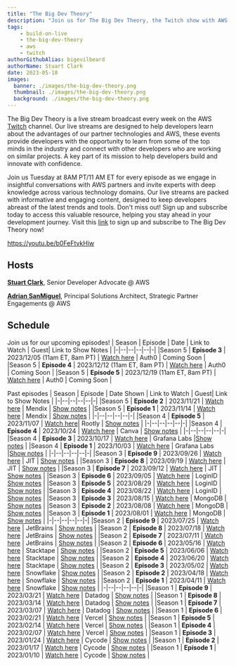 ```yaml
---
title: "The Big Dev Theory"
description: "Join us for The Big Dev Theory, the Twitch show with AWS partners with specialized knowledge in various areas of technology to provide informative and engaging live streams that help developers stay up-to-date with the latest trends and tools"
tags:
    - build-on-live
    - the-big-dev-theory
    - aws
    - twitch
authorGithubAlias: bigevilbeard
authorName: Stuart Clark
date: 2023-05-10
images:
  banner: ./images/the-big-dev-theory.png
  thumbnail: ./images/the-big-dev-theory.png
  background: ./images/the-big-dev-theory.png
---
```


 The Big Dev Theory is a live stream broadcast every week on the AWS [Twitch](https://twitch.tv/aws) channel. Our live streams are designed to help developers learn about the advantages of our partner technologies and AWS, these events provide developers with the opportunity to learn from some of the top minds in the industry and connect with other developers who are working on similar projects. A key part of its mission to help developers build and innovate with confidence.

Join us Tuesday at 8AM PT/11 AM ET for every episode as we engage in insightful conversations with AWS partners and invite experts with deep knowledge across various technology domains. Our live streams are packed with informative and engaging content, designed to keep developers abreast of the latest trends and tools. Don't miss out! Sign up and subscribe today to access this valuable resource, helping you stay ahead in your development journey. Visit this [link](https://subscribethebigdevtheory.splashthat.com/) to sign up and subscribe to The Big Dev Theory now!

https://youtu.be/b0FeFtvkHiw

## Hosts

[**Stuart Clark**](https://twitter.com/bigevilbeard), Senior Developer Advocate @ AWS

[**Adrian SanMiguel**](https://twitter.com/ar_sanmiguel), Principal Solutions Architect, Strategic Partner Engagements @ AWS

## Schedule

Join us for our upcoming episodes!
| Season | Episode | Date | Link to Watch | Guest| Link to Show Notes |
|-|--|--|--|--|-|
|Season 5 | **Episode 3** | 2023/12/05 (11am ET, 8am PT) | [Watch here](https://www.twitch.tv/aws/) | Auth0 | Coming Soon |
|Season 5 | **Episode 4** | 2023/12/12 (11am ET, 8am PT) | [Watch here](https://www.twitch.tv/aws/) | Auth0 | Coming Soon |
|Season 5 | **Episode 5** | 2023/12/19 (11am ET, 8am PT) | [Watch here](https://www.twitch.tv/aws/) | Auth0 | Coming Soon |

Past episodes
| Season | Episode | Date Shown | Link to Watch | Guest| Link to Show Notes |
|-|--|--|--|--|-|
|Season 5 | **Episode 2** | 2023/11/21 | [Watch here](https://www.twitch.tv/aws/) | Mendix | [Show notes](/livestreams/the-big-dev-theory/2023-11-21) |
|Season 5 | **Episode 1** | 2023/11/14 | [Watch here](https://www.twitch.tv/aws/) | Mendix | [Show notes](/livestreams/the-big-dev-theory/2023-11-14) |
|-|--|--|--|--|-|
|Season 4 | **Episode 5** | 2023/11/07 | [Watch here](https://www.twitch.tv/videos/1971158252)| Rootly | [Show notes](/livestreams/the-big-dev-theory/2023-11-07) |
|-|--|--|--|--|-|
|Season 4 | **Episode 4** | 2023/10/24 | [Watch here](https://www.twitch.tv/videos/1959817612) | Canva | [Show notes](/livestreams/the-big-dev-theory/2023-10-24) |
|-|--|--|--|--|-|
|Season 4 | **Episode 3** | 2023/10/17 | [Watch here](https://www.twitch.tv/videos/1953959698) | Grafana Labs |[Show notes](/livestreams/the-big-dev-theory/2023-10-17) |
|Season 4 | **Episode 1** | 2023/10/03 | [Watch here](https://www.twitch.tv/videos/1942293847) | Grafana Labs |[Show notes](/livestreams/the-big-dev-theory/2023-10-03) |
|-|--|--|--|--|-|
|Season 3 | **Episode 9** | 2023/09/26 | [Watch here](https://www.twitch.tv/videos/1935703774) | JIT | [Show notes](/livestreams/the-big-dev-theory/2023-09-26) |
|Season 3 | **Episode 8** | 2023/09/19 | [Watch here](https://www.twitch.tv/videos/1930313107) | JIT | [Show notes](/livestreams/the-big-dev-theory/2023-09-19) |
|Season 3 | **Episode 7** | 2023/09/12 | [Watch here](https://www.twitch.tv/videos/1923687049) | JIT | [Show notes](/livestreams/the-big-dev-theory/2023-09-12) |
|Season 3 | **Episode 6** | 2023/09/05 | [Watch here](https://www.twitch.tv/videos/1918449852) | LoginID | [Show notes](/livestreams/the-big-dev-theory/2023-09-05) |
|Season 3 | **Episode 5** | 2023/08/29 | [Watch here](https://www.twitch.tv/videos/1911734242) | LoginID | [Show notes](/livestreams/the-big-dev-theory/2023-08-29) |
|Season 3 | **Episode 4** | 2023/08/22 | [Watch here](https://www.twitch.tv/videos/1906303935) | LoginID | [Show notes](/livestreams/the-big-dev-theory/2023-08-22) |
|Season 3 | **Episode 3** | 2023/08/15 | [Watch here](https://www.twitch.tv/videos/1900160060) | MongoDB | [Show notes](/livestreams/the-big-dev-theory/2023-08-15) |
|Season 3 | **Episode 2** | 2023/08/08 | [Watch here](https://www.twitch.tv/videos/1896908029) | MongoDB | [Show notes](/livestreams/the-big-dev-theory/2023-08-08) |
|Season 3 | **Episode 1** | 2023/08/01 | [Watch here](https://www.twitch.tv/videos/1887392666) | MongoDB | [Show notes](/livestreams/the-big-dev-theory/2023-08-01) |
|-|--|--|--|--|-|
|Season 2 | **Episode 9** | 2023/07/25 | [Watch here](https://www.twitch.tv/videos/1882050229) | JetBrains | [Show notes](/livestreams/the-big-dev-theory/2023-07-25) |
|Season 2 | **Episode 8** | 2023/07/18 | [Watch here](https://www.twitch.tv/videos/1875882155) | JetBrains | [Show notes](/livestreams/the-big-dev-theory/2023-07-18) |
|Season 2 | **Episode 7** | 2023/07/11 | [Watch here](https://www.twitch.tv/videos/1869833405) | JetBrains | [Show notes](/livestreams/the-big-dev-theory/2023-07-11) |
|Season 2 | **Episode 6** | 2023/05/16 | [Watch here](https://www.twitch.tv/videos/1821487954) | Stacktape | [Show notes](/livestreams/the-big-dev-theory/2023-05-16) |
|Season 2 | **Episode 5** | 2023/06/06 | [Watch here](https://www.twitch.tv/videos/1839973932) | Stacktape | [Show notes](/livestreams/the-big-dev-theory/2023-06-06) |
|Season 2 | **Episode 4** | 2023/06/20 | [Watch here](https://www.twitch.tv/videos/1851832780) | Stacktape | [Show notes](/livestreams/the-big-dev-theory/2023-06-20) |
|Season 2 | **Episode 3** | 2023/05/02 | [Watch here](https://www.twitch.tv/videos/1810223487) | Snowflake | [Show notes](/livestreams/the-big-dev-theory/2023-05-02) |
|Season 2 | **Episode 2** | 2023/04/18 | [Watch here](https://www.twitch.tv/videos/1797793882) | Snowflake | [Show notes](/livestreams/the-big-dev-theory/2023-04-18) |
|Season 2 | **Episode 1** | 2023/04/11 | [Watch here](https://www.twitch.tv/videos/1791544011) | Snowflake | [Show notes](/livestreams/the-big-dev-theory/2023-04-11) |
|-|--|--|--|--|-|
|Season 1 | **Episode 9** | 2023/03/21 | [Watch here](https://www.twitch.tv/videos/1777973888) | Datadog | [Show notes](/livestreams/the-big-dev-theory/2023-03-21) |
|Season 1 | **Episode 8** | 2023/03/14 | [Watch here](https://www.twitch.tv/videos/1777964452) | Datadog | [Show notes](/livestreams/the-big-dev-theory/2023-03-14) |
|Season 1 | **Episode 7** | 2023/03/07 | [Watch here](https://www.twitch.tv/videos/1777977174) | Datadog | [Show notes](/livestreams/the-big-dev-theory/2023-03-07) |
|Season 1 | **Episode 6** | 2023/02/21 | [Watch here](https://www.twitch.tv/videos/1777986027) | Vercel | [Show notes](/livestreams/the-big-dev-theory/2023-02-21) |
|Season 1 | **Episode 5** | 2023/02/14 | [Watch here](https://www.twitch.tv/videos/1777992194) | Vercel | [Show notes](/livestreams/the-big-dev-theory/2023-02-14) |
|Season 1 | **Episode 4** | 2023/02/07 | [Watch here](https://www.twitch.tv/videos/1777989080) | Vercel | [Show notes](/livestreams/the-big-dev-theory/2023-02-07) |
|Season 1 | **Episode 3** | 2023/01/24 | [Watch here](https://www.twitch.tv/videos/1778034293) | Cycode | [Show notes](/livestreams/the-big-dev-theory/2023-01-24) |
|Season 1 | **Episode 2** | 2023/01/17 | [Watch here](https://www.twitch.tv/videos/1778034229) | Cycode | [Show notes](/livestreams/the-big-dev-theory/2023-01-17) |
|Season 1 | **Episode 1** | 2023/01/10 | [Watch here](https://www.twitch.tv/videos/1778017615) | Cycode | [Show notes](/livestreams/the-big-dev-theory/2023-01-10) |

